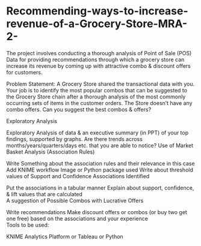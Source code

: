 # Recommending-ways-to-increase-revenue-of-a-Grocery-Store-MRA-2-
The project involves conducting a thorough analysis of Point of Sale (POS) Data for providing recommendations through which a grocery store can increase its revenue by coming up with attractive combo &amp; discount offers for customers.

Problem Statement:
A Grocery Store shared the transactional data with you. Your job is to identify the most popular combos that can be suggested to the Grocery Store chain after a thorough analysis of the most commonly occurring sets of items in the customer orders. The Store doesn’t have any combo offers. Can you suggest the best combos & offers?

Exploratory Analysis

Exploratory Analysis of data & an executive summary (in PPT) of your top findings, supported by graphs.
Are there trends across months/years/quarters/days etc. that you are able to notice?
Use of Market Basket Analysis (Association Rules)

Write Something about the association rules and their relevance in this case
Add KNIME workflow Image or Python package used
Write about threshold values of Support and Confidence
Associations Identified 

Put the associations in a tabular manner
Explain about support, confidence, & lift values that are calculated                                 
A suggestion of Possible Combos with Lucrative Offers

Write recommendations
Make discount offers or combos (or buy two get one free) based on the associations and your experience          
Tools to be used:

KNIME Analytics Platform or
Tableau or
Python
